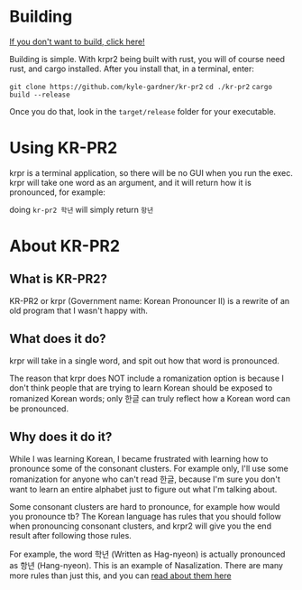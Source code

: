 # Building
[If you don't want to build, click here!](https://github.com/kyle-gardner/kr-pr2/releases/tag/v1.0.0)

Building is simple. With krpr2 being built with rust, you will of course need rust, and cargo installed. After you install that, in a terminal, enter:

```git clone https://github.com/kyle-gardner/kr-pr2```
```cd ./kr-pr2```
```cargo build --release```

Once you do that, look in the ```target/release``` folder for your executable.
# Using KR-PR2
krpr is a terminal application, so there will be no GUI when you run the exec. 
krpr will take one word as an argument, and it will return how it is pronounced, for example:

doing ```kr-pr2 학년``` will simply return ```항년```
# About KR-PR2
## What is KR-PR2?
KR-PR2 or krpr (Government name: Korean Pronouncer II) is a rewrite of an old program that I wasn't happy with. 
## What does it do?
krpr will take in a single word, and spit out how that word is pronounced. 

The reason that krpr does NOT include a romanization option is because I don't think people that are trying to learn Korean should be exposed to romanized Korean words; only 한글 can truly reflect how a Korean word can be pronounced.
## Why does it do it?
While I was learning Korean, I became frustrated with learning how to pronounce some of the consonant clusters. For example only, I'll use some romanization for anyone who can't read 한글, because I'm sure you don't want to learn an entire alphabet just to figure out what I'm talking about.

Some consonant clusters are hard to pronounce, for example how would you pronounce tb? The Korean language has rules that you should follow when pronouncing consonant clusters, and krpr2 will give you the end result after following those rules.

For example, the word 학년 (Written as Hag-nyeon) is actually pronounced as 항년 (Hang-nyeon). This is an example of Nasalization. There are many more rules than just this, and you can [read about them here](https://en.wikibooks.org/wiki/Korean/Advanced_Pronunciation_Rules)
